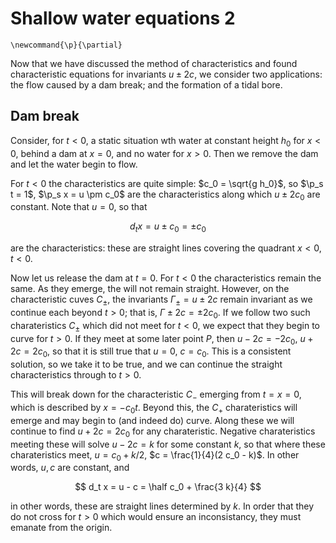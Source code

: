 # Shallow water equations 2

```{math}
\newcommand{\p}{\partial}
```

Now that we have discussed the method of characteristics and found
characteristic equations for invariants $u \pm 2c$, we consider two 
applications: the flow caused by a dam break; and the formation of
a tidal bore.

## Dam break 

Consider, for $t <0$, a static situation wth water at constant height $h_0$
for $x < 0$, behind a dam at $x = 0$, and no water for $x > 0$. Then
we remove the dam and let the water begin to flow.

For $t < 0$ the characteristics are quite simple: $c_0 = \sqrt{g h_0}$, so
$\p_s t = 1$, $\p_s x = u \pm c_0$ are the characteristics along which
$u \pm 2 c_0$ are constant. Note that $u = 0$, so that 

$$
	d_t x = u \pm c_0 = \pm c_0
$$

are the characteristics: these are straight lines covering the 
quadrant $x < 0, t < 0$.

Now let us release the dam at $t = 0$. For $t < 0$ the characteristics 
remain the same. As they emerge, the will not remain straight. However, on the
characteristic cuves $C_{\pm}$, the invariants $\Gamma_{\pm} = u \pm 2c$ remain
invariant as we continue each beyond $t > 0$; that is, 
$\Gamma \pm 2 c = \pm 2 c_0$. If we follow two such charateristics $C_{\pm}$
which did not meet for $t < 0$, we expect that they begin to curve for $t > 0$.
If they meet at some later point $P$, then $u - 2 c = - 2 c_0$, 
$u + 2c = 2 c_0$, so that it is still true that $u = 0$, $c = c_0$. This is
a consistent solution, so we take it to be true, and we can continue the 
straight characteristics through to $t > 0$. 

This will break down for the characteristic $C_-$ emerging 
from $t = x = 0$, which is described by $x = - c_0 t$.
Beyond this, the $C_+$ charateristics will emerge and may
begin to (and indeed do) curve. Along these we will continue
to find $u + 2 c = 2 c_0$ for any charateristic. Negative charateristics
meeting these will solve $u - 2c = k$ for some constant $k$, so that
where these charateristics meet, $u = c_0 + k/2$, $c = \frac{1}{4}(2 c_0 - k)$.
In other words, $u, c$ are constant, and 

$$
	d_t x = u - c = \half c_0 + \frac{3 k}{4}
$$

in other words, these are straight lines determined by $k$.
In order that they do not cross for $t > 0$ which would ensure an
inconsistancy, they must emanate
from the origin.

